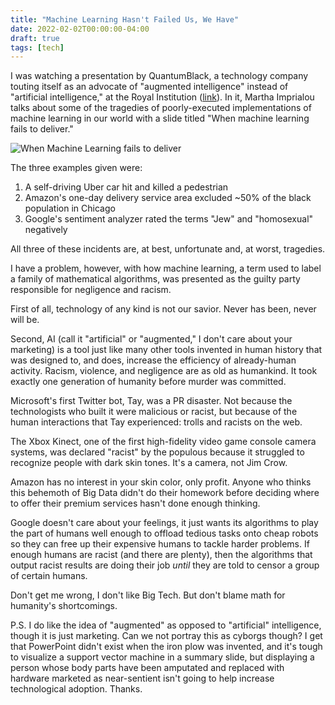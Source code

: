 ```yaml
---
title: "Machine Learning Hasn't Failed Us, We Have"
date: 2022-02-02T00:00:00-04:00
draft: true
tags: [tech]
---
```


I was watching a presentation by QuantumBlack, a technology company touting
itself as an advocate of "augmented intelligence" instead of "artificial
intelligence," at the Royal Institution ([link](https://youtu.be/JmUFAGgKqjs)).
In it, Martha Imprialou talks about some of the tragedies of poorly-executed
implementations of machine learning in our world with a slide titled "When
machine learning fails to deliver."

![When Machine Learning fails to deliver](../_resources/when-ml-fails-to-deliver.png)

The three examples given were:

1. A self-driving Uber car hit and killed a pedestrian
2. Amazon's one-day delivery service area excluded ~50% of the black population
in Chicago
3. Google's sentiment analyzer rated the terms "Jew" and "homosexual"
negatively

All three of these incidents are, at best, unfortunate and, at worst,
tragedies.

I have a problem, however, with how machine learning, a term used to label a
family of mathematical algorithms, was presented as the guilty party
responsible for negligence and racism.

First of all, technology of any kind is not our savior. Never has been, never
will be.

Second, AI (call it "artificial" or "augmented," I don't care about your
marketing) is a tool just like many other tools invented in human history that
was designed to, and does, increase the efficiency of already-human activity.
Racism, violence, and negligence are as old as humankind. It took exactly one
generation of humanity before murder was committed.

Microsoft's first Twitter bot, Tay, was a PR disaster. Not because the
technologists who built it were malicious or racist, but because of the
human interactions that Tay experienced: trolls and racists on the web.

The Xbox Kinect, one of the first high-fidelity video game console camera
systems, was declared "racist" by the populous because it struggled to
recognize people with dark skin tones. It's a camera, not Jim Crow.

Amazon has no interest in your skin color, only profit. Anyone who thinks this
behemoth of Big Data didn't do their homework before deciding where to offer
their premium services hasn't done enough thinking.

Google doesn't care about your feelings, it just wants its algorithms to play
the part of humans well enough to offload tedious tasks onto cheap robots so
they can free up their expensive humans to tackle harder problems. If enough
humans are racist (and there are plenty), then the algorithms that output
racist results are doing their job _until_ they are told to censor a group of
certain humans.

Don't get me wrong, I don't like Big Tech. But don't blame math for humanity's
shortcomings.

P.S. I do like the idea of "augmented" as opposed to "artificial" intelligence,
though it is just marketing. Can we not portray this as cyborgs though? I get
that PowerPoint didn't exist when the iron plow was invented, and it's tough to
visualize a support vector machine in a summary slide, but displaying a person
whose body parts have been amputated and replaced with hardware marketed as
near-sentient isn't going to help increase technological adoption. Thanks.
